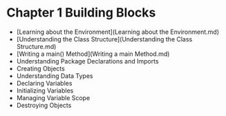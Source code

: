 # Chapter 1 Building Blocks

- [Learning about the Environment](Learning about the Environment.md) 
- [Understanding the Class Structure](Understanding the Class Structure.md) 
- [Writing a main() Method](Writing a main Method.md)
- Understanding Package Declarations and Imports
- Creating Objects
- Understanding Data Types
- Declaring Variables
- Initializing Variables
- Managing Variable Scope
- Destroying Objects